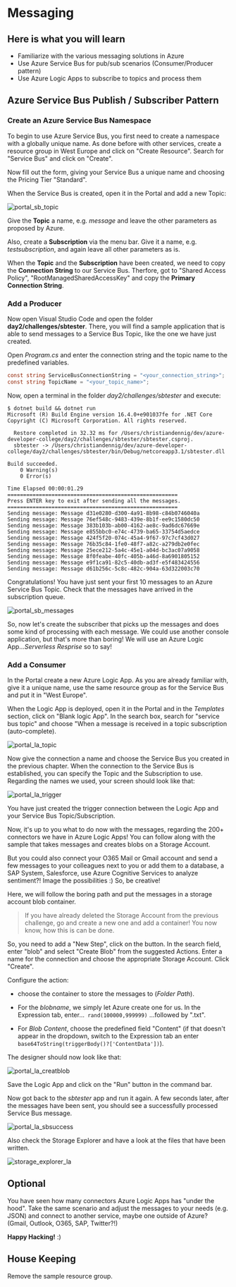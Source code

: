 # Messaging #

## Here is what you will learn ##

- Familiarize with the various messaging solutions in Azure
- Use Azure Service Bus for pub/sub scenarios (Consumer/Producer pattern)
- Use Azure Logic Apps to subscribe to topics and process them

## Azure Service Bus Publish / Subscriber Pattern ##

### Create an Azure Service Bus Namespace ###

To begin to use Azure Service Bus, you first need to create a namespace with a globally unique name. As done before with other services, create a resource group in West Europe and click on "Create Resource". Search for "Service Bus" and click on "Create".

Now fill out the form, giving your Service Bus a unique name and choosing the Pricing Tier "Standard".

When the Service Bus is created, open it in the Portal and add a new Topic:

![portal_sb_topic](./img/portal_sb_topic.png "portal_sb_topic")

Give the **Topic** a name, e.g. *message* and leave the other parameters as proposed by Azure.

Also, create a **Subscription** via the menu bar. Give it a name, e.g. *testsubscription*, and again leave all other parameters as is. 

When the **Topic** and the **Subscription** have been created, we need to copy the **Connection String** to our Service Bus. Therfore, got to "Shared Access Policy", "RootManagedSharedAccessKey" and copy the **Primary Connection String**.

### Add a Producer ###

Now open Visual Studio Code and open the folder **day2/challenges/sbtester**. There, you will find a sample application that is able to send messages to a Service Bus Topic, like the one we have just created.

Open *Program.cs* and enter the connection string and the topic name to the predefined variables.

```csharp
const string ServiceBusConnectionString = "<your_connection_string>";
const string TopicName = "<your_topic_name>";
```

Now, open a terminal in the folder *day2/challenges/sbtester* and execute:

```shell
$ dotnet build && dotnet run
Microsoft (R) Build Engine version 16.4.0+e901037fe for .NET Core
Copyright (C) Microsoft Corporation. All rights reserved.

  Restore completed in 32.32 ms for /Users/christiandennig/dev/azure-developer-college/day2/challenges/sbtester/sbtester.csproj.
  sbtester -> /Users/christiandennig/dev/azure-developer-college/day2/challenges/sbtester/bin/Debug/netcoreapp3.1/sbtester.dll

Build succeeded.
    0 Warning(s)
    0 Error(s)

Time Elapsed 00:00:01.29
======================================================
Press ENTER key to exit after sending all the messages.
======================================================
Sending message: Message d31e0280-d300-4a91-8b98-c84b0746040a
Sending message: Message 76ef548c-9483-439e-8b1f-ee9c1580dc50
Sending message: Message 383b103b-ab00-4162-ae8c-9ad6dc67669e
Sending message: Message e855bbc0-e74c-4739-ba65-33754d5aedce
Sending message: Message 424f5f20-074c-45a4-9f67-97c7cf43d027
Sending message: Message 76b35c84-1fe0-48f7-a82c-a279db2e0fec
Sending message: Message 25ece212-5a4c-45e1-a04d-bc3ac07a9058
Sending message: Message 8f0feabe-40fc-405b-a46d-8a6901805152
Sending message: Message e9f1ca91-82c5-40db-ad3f-e5f483424556
Sending message: Message d61b256c-5c8c-482c-904a-63d322003c70
```

Congratulations! You have just sent your first 10 messages to an Azure Service Bus Topic. Check that the messages have arrived in the subscription queue.

![portal_sb_messages](./img/portal_sb_messages.png "portal_sb_messages")

So, now let's create the subscriber that picks up the messages and does some kind of processing with each message. We could use another console application, but that's more than boring! We will use an Azure Logic App...*Serverless Resprise* so to say!

### Add a Consumer ###

In the Portal create a new Azure Logic App. As you are already familiar with, give it a unique name, use the same resource group as for the Service Bus and put it in "West Europe".

When the Logic App is deployed, open it in the Portal and in the *Templates* section, click on "Blank logic App". In the search box, search for "service bus topic" and choose "When a message is received in a topic subscription (auto-complete).

![portal_la_topic](./img/portal_la_topic.png "portal_la_topic")

Now give the connection a name and choose the Service Bus you created in the previous chapter. When the connection to the Service Bus is established, you can specify the Topic and the Subscription to use. Regarding the names we used, your screen should look like that:

![portal_la_trigger](./img/portal_la_trigger.png "portal_la_trigger")

You have just created the trigger connection between the Logic App and your Service Bus Topic/Subscription.

Now, it's up to you what to do now with the messages, regarding the 200+ connectors we have in Azure Logic Apps! You can follow along with the sample that takes messages and creates blobs on a Storage Account.

But you could also connect your O365 Mail or Gmail account and send a few messages to your colleagues next to you or add them to a database, a SAP System, Salesforce, use Azure Cognitive Services to analyze sentiment?! Image the possibilities :) So, be creative! 

Here, we will follow the boring path and put the messages in a storage account blob container.

> If you have already deleted the Storage Account from the previous challenge, go and create a new one and add a container! You now know, how this is can be done.

So, you need to add a "New Step", click on the button. In the search field, enter "blob" and select "Create Blob" from the suggested Actions. Enter a name for the connection and choose the appropriate Storage Account. Click "Create".

Configure the action:

- choose the container to store the messages to (*Folder Path*).

- For the *blobname*, we simply let Azure create one for us. In the Expression tab, enter...```
rand(100000,999999)``` ...followed by ".txt".

- For *Blob Content*, choose the predefined field "Content" (if that doesn't appear in the dropdown, switch to the Expression tab an enter ```base64ToString(triggerBody()?['ContentData'])```).

The designer should now look like that:

![portal_la_creatblob](./img/portal_la_creatblob.png "portal_la_creatblob")

Save the Logic App and click on the "Run" button in the command bar.

Now got back to the *sbtester* app and run it again. A few seconds later, after the messages have been sent, you should see a successfully processed Service Bus message.

![portal_la_sbsuccess](./img/portal_la_sbsuccess.png "portal_la_sbsuccess")

Also check the Storage Explorer and have a look at the files that have been written.

![storage_explorer_la](./img/storage_explorer_la.png "storage_explorer_la")

## Optional ##

You have seen how many connectors Azure Logic Apps has "under the hood". Take the same scenario and adjust the messages to your needs (e.g. JSON) and connect to another service, maybe one outside of Azure? (Gmail, Outlook, O365, SAP, Twitter?!)

**Happy Hacking!** :)

## House Keeping ##

Remove the sample resource group.